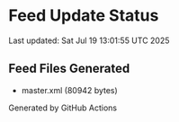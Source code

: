 # Feed Update Status
Last updated: Sat Jul 19 13:01:55 UTC 2025

## Feed Files Generated
- master.xml (80942 bytes)

Generated by GitHub Actions
